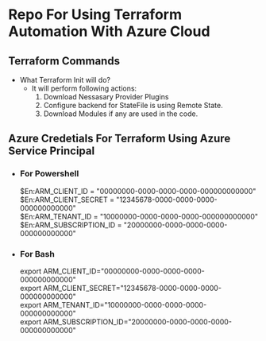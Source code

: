 # Repo For Using Terraform Automation With Azure Cloud

## Terraform Commands
 - What Terraform Init will do?
   - It will perform following actions:
     1. Download Nessasary Provider Plugins
     2. Configure backend for StateFile is using Remote State.
     3. Download Modules if any are used in the code.

## Azure Credetials For Terraform Using Azure Service Principal
- ### For Powershell
  $En:ARM_CLIENT_ID = "00000000-0000-0000-0000-000000000000"    
  $En:ARM_CLIENT_SECRET = "12345678-0000-0000-0000-000000000000"    
  $En:ARM_TENANT_ID = "10000000-0000-0000-0000-000000000000"    
  $En:ARM_SUBSCRIPTION_ID = "20000000-0000-0000-0000-000000000000"  

- ### For Bash
  export ARM_CLIENT_ID="00000000-0000-0000-0000-000000000000"   
  export ARM_CLIENT_SECRET="12345678-0000-0000-0000-000000000000"   
  export ARM_TENANT_ID="10000000-0000-0000-0000-000000000000"   
  export ARM_SUBSCRIPTION_ID="20000000-0000-0000-0000-000000000000" 
